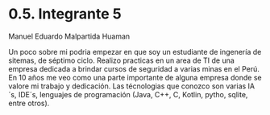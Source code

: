 # 0.5. Integrante 5

Manuel Eduardo Malpartida Huaman

Un poco sobre mi podria empezar en que soy un estudiante de ingenería de sitemas, de séptimo ciclo.
Realizo practicas en un area de TI de una empresa dedicada a brindar cursos de seguridad a varias minas en el Perú.
En 10 años me veo como una parte importante de alguna empresa donde se valore mi trabajo y dedicación.
Las técnologias que conozco son varias IA´s, IDE´s, lenguajes de programación (Java, C++, C, Kotlin, pytho, sqlite, entre otros).
